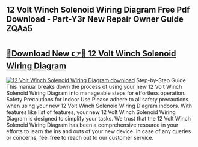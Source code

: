 ## 12 Volt Winch Solenoid Wiring Diagram Free Pdf Download - Part-Y3r New Repair Owner Guide ZQAa5

# <h2><a href="http://dflkidc.blite.top/?on=12+Volt+Winch+Solenoid+Wiring+Diagram">🔗Download New 👉🔴 12 Volt Winch Solenoid Wiring Diagram</a></h2>

[![12 Volt Winch Solenoid Wiring Diagram download](https://i.imgur.com/lujVjoI.png)](http://dflkidc.blite.top/?on=12+Volt+Winch+Solenoid+Wiring+Diagram)
Step-by-Step Guide This manual breaks down the process of using your new 12 Volt Winch Solenoid Wiring Diagram into manageable steps for effortless operation. Safety Precautions for Indoor Use Please adhere to all safety precautions when using your new 12 Volt Winch Solenoid Wiring Diagram indoors. With features like list of features, your new 12 Volt Winch Solenoid Wiring Diagram is designed to simplify your tasks. We trust that the 12 Volt Winch Solenoid Wiring Diagram has been a comprehensive resource in your efforts to learn the ins and outs of your new device. In case of any queries or concerns, feel free to reach out to our customer service.
